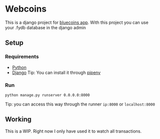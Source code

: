# Webcoins
This is a django project for [bluecoins app](https://www.bluecoinsapp.com/).
With this project you can use your .fydb database in the django admin

## Setup
### Requirements
- [Python](https://www.python.org/)
- [Django](https://www.djangoproject.com/) Tip: You can install it through [pipenv](https://pypi.org/project/pipenv/)

### Run
`python manage.py runserver 0.0.0.0:8000`

Tip: you can access this way through the runner `ip:8000` or `localhost:8000`

## Working
This is a WIP. Right now I only have used it to watch all transactions.
